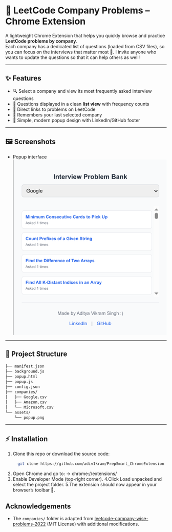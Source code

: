 # 📌 LeetCode Company Problems – Chrome Extension

A lightweight Chrome Extension that helps you quickly browse and practice **LeetCode problems by company**.  
Each company has a dedicated list of questions (loaded from CSV files), so you can focus on the interviews that matter most 🚀.
I invite anyone who wants to update the questions so that it can help others as well!

---

## ✨ Features
- 🔍 Select a company and view its most frequently asked interview questions  
- 📑 Questions displayed in a clean **list view** with frequency counts  
- 🔗 Direct links to problems on LeetCode  
- 💾 Remembers your last selected company  
- 🎨 Simple, modern popup design with LinkedIn/GitHub footer  

---

## 🖼️ Screenshots

- Popup interface  
  ![Popup Screenshot](assets/popup.png)


---

## 📂 Project Structure
```
├── manifest.json
├── background.js
├── popup.html
├── popup.js
├── config.json
├── companies/
│   ├── Google.csv
│   ├── Amazon.csv
│   └── Microsoft.csv
└── assets/
    └── popup.png 

```
---

## ⚡ Installation

1. Clone this repo or download the source code:
     ```bash
       git clone https://github.com/adiv1kram/PrepSmart_ChromeExtension
2. Open Chrome and go to:
    -> chrome://extensions/
3. Enable Developer Mode (top-right corner).
4.Click Load unpacked and select the project folder.
5.The extension should now appear in your browser’s toolbar 🎉.

## Acknowledgements


- The `companies/` folder is adapted from [leetcode-company-wise-problems-2022](https://github.com/hxu296/leetcode-company-wise-problems-2022) (MIT License) with additional modifications.




   


